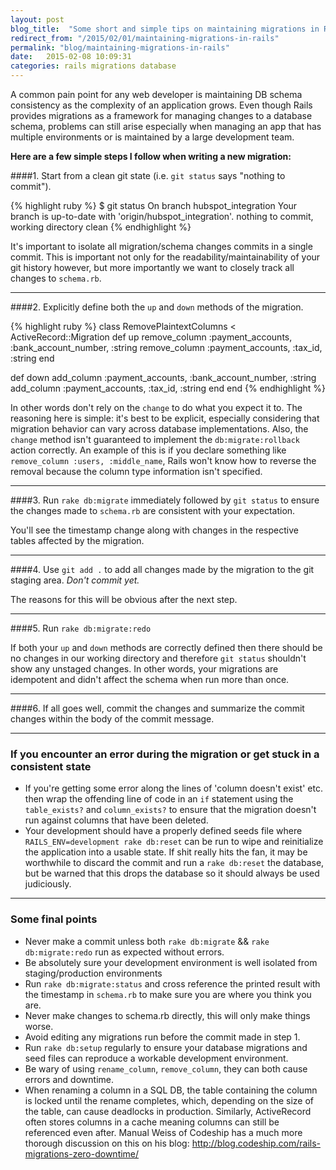 ```yaml
---
layout: post
blog_title:  "Some short and simple tips on maintaining migrations in Rails"
redirect_from: "/2015/02/01/maintaining-migrations-in-rails"
permalink: "blog/maintaining-migrations-in-rails"
date:   2015-02-08 10:09:31
categories: rails migrations database
---
```


A common pain point for any web developer is maintaining DB schema consistency as the complexity of an application grows.
Even though Rails provides migrations as a framework for managing changes to a database schema, problems can still arise especially
when managing an app that has multiple environments or is maintained by a large development team.

**Here are a few simple steps I follow when writing a new migration:**

####1. Start from a clean git state (i.e. `git status` says "nothing to commit").


{% highlight ruby %}
$ git status
On branch hubspot_integration
Your branch is up-to-date with 'origin/hubspot_integration'.
nothing to commit, working directory clean
{% endhighlight %}

It's important to isolate all migration/schema changes commits in a single commit. This is important not only for the
readability/maintainability of your git history however, but more importantly we want to closely track all changes to `schema.rb`.

---

####2. Explicitly define both the `up` and `down` methods of the migration.


{% highlight ruby %}
class RemovePlaintextColumns < ActiveRecord::Migration
  def up
    remove_column :payment_accounts, :bank_account_number, :string
    remove_column :payment_accounts, :tax_id, :string
  end

  def down
    add_column :payment_accounts, :bank_account_number, :string
    add_column :payment_accounts, :tax_id, :string
  end
end
{% endhighlight %}

In other words don't rely on the `change` to do what you expect it to. The reasoning here is simple: it's best to be
explicit, especially considering that migration behavior can vary across database implementations.
Also, the `change` method isn't guaranteed to implement the `db:migrate:rollback` action correctly. An example of this
is if you declare something like `remove_column :users, :middle_name`, Rails won't know how to reverse the removal because
 the column type information isn't specified.

---

####3. Run `rake db:migrate` immediately followed by `git status` to ensure the changes made to `schema.rb` are consistent with your expectation.

You'll see the timestamp change along with changes in the respective tables affected by the migration.

---

####4. Use `git add .` to add all changes made by the migration to the git staging area. *Don't commit yet.*

The reasons for this will be obvious after the next step.

---

####5. Run `rake db:migrate:redo`

If both your `up` and `down` methods are correctly defined then there should be no changes in our working directory and
therefore `git status` shouldn't show any unstaged changes. In other words, your migrations are idempotent and didn't
affect the schema when run more than once.

---

####6. If all goes well, commit the changes and summarize the commit changes within the body of the commit message.

---

### If you encounter an error during the migration or get stuck in a consistent state

  - If you're getting some error along the lines of 'column doesn't exist' etc. then wrap the offending line of code in an `if` statement using the `table_exists?` and `column_exists?` to ensure that the migration doesn't run against columns that have been deleted.
  - Your development should have a properly defined seeds file where `RAILS_ENV=development rake db:reset` can be run to wipe and reinitialize the application into a usable state. If shit really hits the fan, it may be worthwhile to discard the commit and run a `rake db:reset` the database, but be warned that this drops the database so it should always be used judiciously.

---

### Some final points
  - Never make a commit unless both `rake db:migrate` && `rake db:migrate:redo` run as expected without errors.
  - Be absolutely sure your development environment is well isolated from staging/production environments
  - Run `rake db:migrate:status` and cross reference the printed result with the timestamp in `schema.rb` to make sure you are where you think you are.
  - Never make changes to schema.rb directly, this will only make things worse.
  - Avoid editing any migrations run before the commit made in step 1.
  - Run `rake db:setup` regularly to ensure your database migrations and seed files can reproduce a workable development environment.
  - Be wary of using `rename_column`, `remove_column`, they can both cause errors and downtime.
  - When renaming a column in a SQL DB, the table containing the column is locked until the rename completes, which, depending on the size of the table, can cause deadlocks in production. Similarly, ActiveRecord often stores columns in a cache meaning columns can still be referenced even after. Manual Weiss of Codeship has a much more thorough discussion on this on his blog: http://blog.codeship.com/rails-migrations-zero-downtime/

